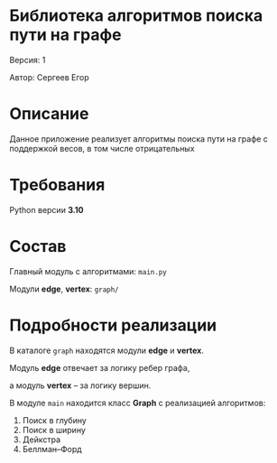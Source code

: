 # Библиотека алгоритмов поиска пути на графе
Версия: 1

Автор: Сергеев Егор

# Описание
Данное приложение реализует алгоритмы поиска пути на графе с поддержкой весов,
в том числе отрицательных

# Требования
Python версии **3.10**

# Состав
Главный модуль c алгоритмами: `main.py`

Модули **edge**, **vertex**: `graph/`

# Подробности реализации
В каталоге `graph` находятся модули **edge** и **vertex**.

Модуль **edge** отвечает за логику ребер графа,

а модуль **vertex** – за логику вершин.

В модуле `main` находится класс **Graph** с реализацией алгоритмов:
1) Поиск в глубину
2) Поиск в ширину
3) Дейкстра
4) Беллман–Форд

